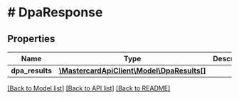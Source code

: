 # # DpaResponse

## Properties

Name | Type | Description | Notes
------------ | ------------- | ------------- | -------------
**dpa_results** | [**\MastercardApiClient\Model\DpaResults[]**](DpaResults.md) |  | [optional]

[[Back to Model list]](../../README.md#models) [[Back to API list]](../../README.md#endpoints) [[Back to README]](../../README.md)
